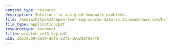 ```yaml
---
content_type: resource
description: Solutions to assigned homework problems.
file: /media/https%3A/open-learning-course-data-rc.s3.amazonaws.com/hst-131-introduction-to-neuroscience-fall-2005/2db34569dac0d0f522f116820af084fb_problem_set3_key.pdf
file_type: application/pdf
resourcetype: Document
title: problem_set3_key.pdf
uid: 2db34569-dac0-d0f5-22f1-16820af084fb
---
```

